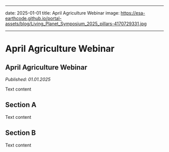 
---
date: 2025-01-01
title: April Agriculture Webinar
image: https://esa-earthcode.github.io/portal-assets/blog/Living_Planet_Symposium_2025_pillars-4170729331.jpg

---

# April Agriculture Webinar <!--{ as="img" mode="hero" src="https://esa-earthcode.github.io/portal-assets/blog/Living_Planet_Symposium_2025_pillars-4170729331.jpg" }-->

## April Agriculture Webinar
*Published: 01.01.2025*

Text content

## Section A
Text content

## Section B
Text content
        